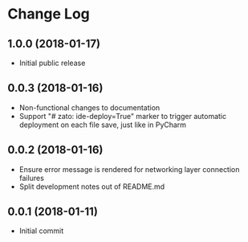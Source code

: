 # Change Log

## 1.0.0 (2018-01-17)

- Initial public release

## 0.0.3 (2018-01-16)

- Non-functional changes to documentation
- Support "# zato: ide-deploy=True" marker to trigger automatic deployment on each file save, just like in PyCharm

## 0.0.2 (2018-01-16)

- Ensure error message is rendered for networking layer connection failures
- Split development notes out of README.md


## 0.0.1 (2018-01-11)

- Initial commit
